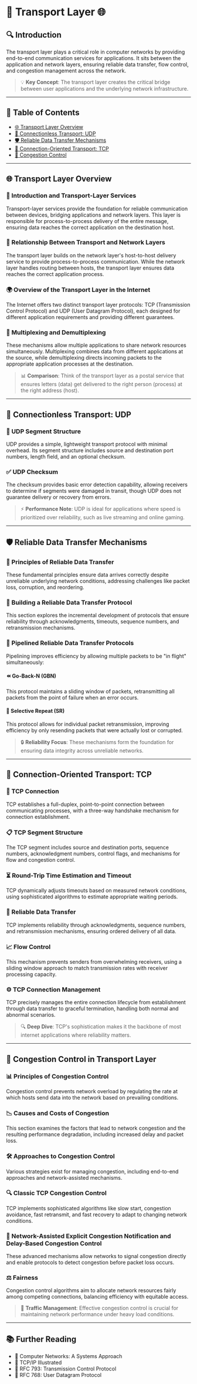 # 📡 **Transport Layer** 🌐

## 🔍 Introduction
The transport layer plays a critical role in computer networks by providing end-to-end communication services for applications. It sits between the application and network layers, ensuring reliable data transfer, flow control, and congestion management across the network.

> 💡 **Key Concept**: The transport layer creates the critical bridge between user applications and the underlying network infrastructure.

---

## 📑 Table of Contents
- [🌐 Transport Layer Overview](#-transport-layer-overview)
- [🚀 Connectionless Transport: UDP](#-connectionless-transport-udp)
- [🛡️ Reliable Data Transfer Mechanisms](#-reliable-data-transfer-mechanisms)
- [🤝 Connection-Oriented Transport: TCP](#-connection-oriented-transport-tcp)
- [🚧 Congestion Control](#-congestion-control-in-transport-layer)

---

## 🌐 Transport Layer Overview

### 📖 Introduction and Transport-Layer Services
Transport-layer services provide the foundation for reliable communication between devices, bridging applications and network layers. This layer is responsible for process-to-process delivery of the entire message, ensuring data reaches the correct application on the destination host.

### 🔗 Relationship Between Transport and Network Layers
The transport layer builds on the network layer's host-to-host delivery service to provide process-to-process communication. While the network layer handles routing between hosts, the transport layer ensures data reaches the correct application process.

### 🌍 Overview of the Transport Layer in the Internet
The Internet offers two distinct transport layer protocols: TCP (Transmission Control Protocol) and UDP (User Datagram Protocol), each designed for different application requirements and providing different guarantees.

### 🔄 Multiplexing and Demultiplexing
These mechanisms allow multiple applications to share network resources simultaneously. Multiplexing combines data from different applications at the source, while demultiplexing directs incoming packets to the appropriate application processes at the destination.

> 📊 **Comparison**: Think of the transport layer as a postal service that ensures letters (data) get delivered to the right person (process) at the right address (host).

---

## 🚀 Connectionless Transport: UDP

### 📜 UDP Segment Structure
UDP provides a simple, lightweight transport protocol with minimal overhead. Its segment structure includes source and destination port numbers, length field, and an optional checksum.

### ✅ UDP Checksum
The checksum provides basic error detection capability, allowing receivers to determine if segments were damaged in transit, though UDP does not guarantee delivery or recovery from errors.

> ⚡ **Performance Note**: UDP is ideal for applications where speed is prioritized over reliability, such as live streaming and online gaming.

---

## 🛡️ Reliable Data Transfer Mechanisms

### 📡 Principles of Reliable Data Transfer
These fundamental principles ensure data arrives correctly despite unreliable underlying network conditions, addressing challenges like packet loss, corruption, and reordering.

### 🧩 Building a Reliable Data Transfer Protocol
This section explores the incremental development of protocols that ensure reliability through acknowledgments, timeouts, sequence numbers, and retransmission mechanisms.

### 🔄 Pipelined Reliable Data Transfer Protocols
Pipelining improves efficiency by allowing multiple packets to be "in flight" simultaneously:

#### ⏪ Go-Back-N (GBN)
This protocol maintains a sliding window of packets, retransmitting all packets from the point of failure when an error occurs.

#### 🔁 Selective Repeat (SR)
This protocol allows for individual packet retransmission, improving efficiency by only resending packets that were actually lost or corrupted.

> 🔒 **Reliability Focus**: These mechanisms form the foundation for ensuring data integrity across unreliable networks.

---

## 🤝 Connection-Oriented Transport: TCP

### 🔗 TCP Connection
TCP establishes a full-duplex, point-to-point connection between communicating processes, with a three-way handshake mechanism for connection establishment.

### 📋 TCP Segment Structure
The TCP segment includes source and destination ports, sequence numbers, acknowledgment numbers, control flags, and mechanisms for flow and congestion control.

### ⏳ Round-Trip Time Estimation and Timeout
TCP dynamically adjusts timeouts based on measured network conditions, using sophisticated algorithms to estimate appropriate waiting periods.

### 🔄 Reliable Data Transfer
TCP implements reliability through acknowledgments, sequence numbers, and retransmission mechanisms, ensuring ordered delivery of all data.

### 📈 Flow Control
This mechanism prevents senders from overwhelming receivers, using a sliding window approach to match transmission rates with receiver processing capacity.

### ⚙️ TCP Connection Management
TCP precisely manages the entire connection lifecycle from establishment through data transfer to graceful termination, handling both normal and abnormal scenarios.

> 🔍 **Deep Dive**: TCP's sophistication makes it the backbone of most internet applications where reliability matters.

---

## 🚧 Congestion Control in Transport Layer

### 📊 Principles of Congestion Control
Congestion control prevents network overload by regulating the rate at which hosts send data into the network based on prevailing conditions.

### 📉 Causes and Costs of Congestion
This section examines the factors that lead to network congestion and the resulting performance degradation, including increased delay and packet loss.

### 🛠️ Approaches to Congestion Control
Various strategies exist for managing congestion, including end-to-end approaches and network-assisted mechanisms.

### 🔍 Classic TCP Congestion Control
TCP implements sophisticated algorithms like slow start, congestion avoidance, fast retransmit, and fast recovery to adapt to changing network conditions.

### 🔔 Network-Assisted Explicit Congestion Notification and Delay-Based Congestion Control
These advanced mechanisms allow networks to signal congestion directly and enable protocols to detect congestion before packet loss occurs.

### ⚖️ Fairness
Congestion control algorithms aim to allocate network resources fairly among competing connections, balancing efficiency with equitable access.

> 🚦 **Traffic Management**: Effective congestion control is crucial for maintaining network performance under heavy load conditions.

---

## 📚 Further Reading
- 📘 Computer Networks: A Systems Approach
- 📗 TCP/IP Illustrated
- 🔬 RFC 793: Transmission Control Protocol
- 🔬 RFC 768: User Datagram Protocol

